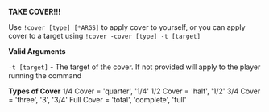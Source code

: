 **TAKE COVER!!!**

Use `!cover [type] [*ARGS]` to apply cover to yourself, or you can apply
cover to a target using `!cover -cover [type] -t [target]`

**Valid Arguments**

`-t [target]` - The target of the cover. If not provided will apply to the player running the command

**Types of Cover**
1/4 Cover = 'quarter', '1/4'
1/2 Cover = 'half', '1/2'
3/4 Cover = 'three', '3', '3/4'
Full Cover = 'total', 'complete', 'full'